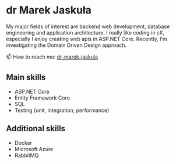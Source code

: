 # dr Marek Jaskuła
My major fields of interest are backend web development, database engineering and application architecture. I really like coding in c#, especially I enjoy creating web apis in ASP.NET Core. Recently, I'm investigating the Domain Driven Design approach. 

📫 How to reach me: [dr-marek-jaskula](https://www.linkedin.com/in/dr-marek-jaskula/)

## Main skills 
* ASP.NET Core
* Entity Framework Core 
* SQL
* Testing (unit, integration, performance)

## Additional skills
* Docker
* Microsoft Azure
* RabbitMQ
